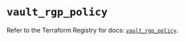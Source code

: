# `vault_rgp_policy`

Refer to the Terraform Registry for docs: [`vault_rgp_policy`](https://registry.terraform.io/providers/hashicorp/vault/4.8.0/docs/resources/rgp_policy).
